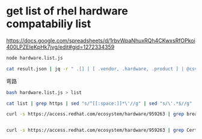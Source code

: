 # get list of rhel hardware compatabiliy list

https://docs.google.com/spreadsheets/d/1rbvWpaNhuxRQh4CKwxsRfOPkoi400LPZEIeKpHk7jvg/edit#gid=1272334359

```bash
node hardware.list.js

cat result.json | jq -r " .[] | [ .vendor, .hardware, .product ] | @csv " > result.csv

```

弯路

```bash
bash hardware.list.js > list

cat list | grep https | sed "s/^[[:space:]]*\'//g" | sed "s/\'.*$//g" | sort | uniq > list.uniq

curl -s https://access.redhat.com/ecosystem/hardware/959263 | grep breadcrumbs | sed "s/^<script>breadcrumbs = //g" | sed "s/;<\/script>$//g"


curl -s https://access.redhat.com/ecosystem/hardware/959263 | grep CertifiedVendorProduct

```
